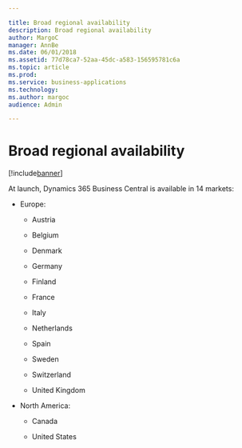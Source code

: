 ```yaml
---

title: Broad regional availability
description: Broad regional availability
author: MargoC
manager: AnnBe
ms.date: 06/01/2018
ms.assetid: 77d78ca7-52aa-45dc-a583-156595781c6a
ms.topic: article
ms.prod: 
ms.service: business-applications
ms.technology: 
ms.author: margoc
audience: Admin

---
```

#  Broad regional availability




[!include[banner](../../includes/banner.md)]

At launch, Dynamics 365 Business Central is available in 14 markets:

-   Europe:

    -   Austria

    -   Belgium

    -   Denmark

    -   Germany

    -   Finland

    -   France

    -   Italy

    -   Netherlands

    -   Spain

    -   Sweden

    -   Switzerland

    -   United Kingdom

-   North America:

    -   Canada

    -   United States
